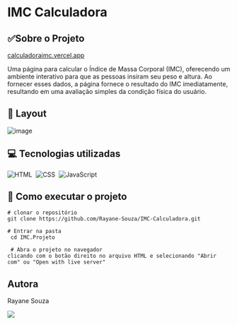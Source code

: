 
# IMC Calculadora

## ✅Sobre o Projeto

[calculadoraimc.vercel.app](https://imc-calculadora-five.vercel.app/)

 Uma página para calcular o Índice de Massa Corporal (IMC), oferecendo um ambiente interativo para que as pessoas insiram seu peso e altura. Ao fornecer esses dados, a página fornece o resultado do IMC imediatamente, resultando em uma avaliação simples da condição física do usuário.
 
## 🔗 Layout

![image](https://github.com/Rayane-Souza/IMC-Calculadora/assets/130245094/2711e00e-932c-4374-a79d-c4be4d196c0a)

## 💻 Tecnologias utilizadas

![HTML](https://img.shields.io/badge/-HTML-0D1117?style=for-the-badge&logo=html5&labelColor=0D1117)&nbsp; ![CSS](https://img.shields.io/badge/-CSS-0D1117?style=for-the-badge&logo=CSS3&logoColor=1572B6&labelColor=0D1117)&nbsp;
![JavaScript](https://img.shields.io/badge/-JavaScript-0D1117?style=for-the-badge&logo=javascript&labelColor=0D1117&textColor=0D1117)&nbsp;

## 📌 Como executar o projeto

```
# clonar o repositório
git clone https://github.com/Rayane-Souza/IMC-Calculadora.git

# Entrar na pasta
 cd IMC.Projeto

 # Abra o projeto no navegador
clicando com o botão direito no arquivo HTML e selecionando "Abrir com" ou "Open with live server"
```
## Autora
Rayane Souza

<a href="https://www.linkedin.com/in/rayanekelly/" target="_blank"><img src="https://img.shields.io/badge/LinkedIn-0077B5?style=for-the-badge&logo=linkedin&logoColor=white" target="_blank"></a>
